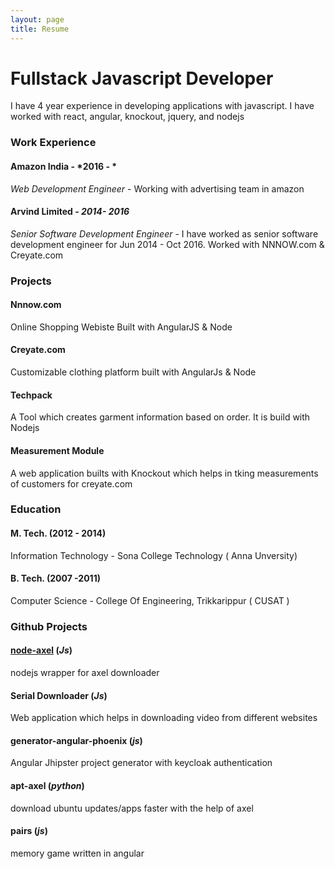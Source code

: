 ```yaml
---
layout: page
title: Resume
---
```


# Fullstack Javascript Developer

I have 4 year experience in developing applications with javascript. I have worked with react, angular, knockout, jquery, and nodejs



### Work Experience

#### Amazon India -  *2016 - *

*Web Development Engineer* - Working with advertising team in amazon




#### Arvind Limited -  *2014- 2016*

*Senior Software Development Engineer* - I have worked as senior software development engineer for Jun 2014 - Oct 2016. Worked with NNNOW.com & Creyate.com



###  Projects


#### Nnnow.com

Online Shopping Webiste Built with AngularJS & Node


#### Creyate.com

Customizable clothing platform built with AngularJs & Node


#### Techpack

A Tool which creates garment information based on order. It is build with Nodejs


#### Measurement Module

A web application builts with Knockout which helps in tking measurements of customers for creyate.com



### Education

#### M. Tech. (2012 - 2014)

Information Technology - Sona College Technology ( Anna Unversity)

#### B. Tech. (2007 -2011)

Computer Science - College Of Engineering, Trikkarippur ( CUSAT )



### Github Projects

#### [node-axel](https://www.npmjs.com/package/node-axel) (*Js*)

nodejs wrapper for axel downloader

#### Serial Downloader (*Js*)

Web application which helps in downloading video from different websites

#### generator-angular-phoenix (*js*)

Angular Jhipster project generator with keycloak authentication

#### apt-axel (*python*)

download ubuntu updates/apps faster with the help of axel

#### pairs (*js*)

memory game written in angular
